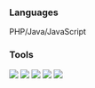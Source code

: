 ### Languages
PHP/Java/JavaScript

### Tools
![](https://img.shields.io/badge/MySQL-60%20month-brightgreen) ![](https://img.shields.io/badge/Redis-60%20month-orange) ![](https://img.shields.io/badge/RabbitMQ-60%20month-brightgreen) ![](https://img.shields.io/badge/Elasticsearch-60%20month-brightgreen) ![](https://img.shields.io/badge/MongoDB-60%20month-brightgreen)
